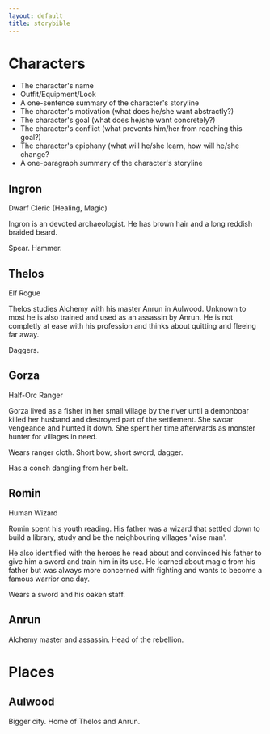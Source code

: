 ```yaml
---
layout: default
title: storybible
---
```


# Characters

* The character's name
* Outfit/Equipment/Look
* A one-sentence summary of the character's storyline
* The character's motivation (what does he/she want abstractly?)
* The character's goal (what does he/she want concretely?)
* The character's conflict (what prevents him/her from reaching this goal?)
* The character's epiphany (what will he/she learn, how will he/she change?
* A one-paragraph summary of the character's storyline

## Ingron

Dwarf Cleric (Healing, Magic)

Ingron is an devoted archaeologist. He has brown hair and a long
reddish braided beard.

Spear. Hammer.

## Thelos

Elf Rogue

Thelos studies Alchemy with his master Anrun in Aulwood. Unknown to most
he is also trained and used as an assassin by Anrun. He is not completly at ease
with his profession and thinks about quitting and fleeing far away.

Daggers.

## Gorza

Half-Orc Ranger

Gorza lived as a fisher in her small village by the river until a demonboar killed
her husband and destroyed part of the settlement. She swoar vengeance and hunted it
down. She spent her time afterwards as monster hunter for villages in need.

Wears ranger cloth. Short bow, short sword, dagger.

Has a conch dangling from her belt.

## Romin

Human Wizard

Romin spent his youth reading. His father was a wizard that settled down to
build a library, study and be the neighbouring villages 'wise man'.

He also identified with the heroes he read about and convinced his father to
give him a sword and train him in its use. He learned about magic from his
father but was always more concerned with fighting and wants to become
a famous warrior one day.

Wears a sword and his oaken staff.

## Anrun

Alchemy master and assassin. Head of the rebellion.

# Places

## Aulwood

Bigger city. Home of Thelos and Anrun.
